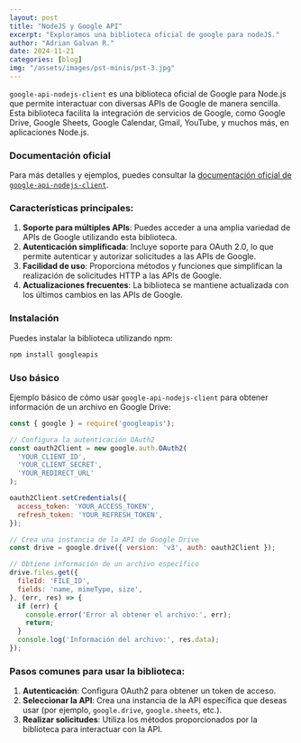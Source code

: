 ```yaml
---
layout: post
title: "NodeJS y Google API"
excerpt: "Exploramos una biblioteca oficial de google para nodeJS."
author: "Adrian Galvan R."
date: 2024-11-21
categories: [blog]
img: "/assets/images/pst-minis/pst-3.jpg"
---
```

`google-api-nodejs-client` es una biblioteca oficial de Google para Node.js que permite interactuar con diversas APIs de Google de manera sencilla. Esta biblioteca facilita la integración de servicios de Google, como Google Drive, Google Sheets, Google Calendar, Gmail, YouTube, y muchos más, en aplicaciones Node.js.
### Documentación oficial
Para más detalles y ejemplos, puedes consultar la [documentación oficial de `google-api-nodejs-client`](https://github.com/googleapis/google-api-nodejs-client).

### Características principales:
1. **Soporte para múltiples APIs**: Puedes acceder a una amplia variedad de APIs de Google utilizando esta biblioteca.
2. **Autenticación simplificada**: Incluye soporte para OAuth 2.0, lo que permite autenticar y autorizar solicitudes a las APIs de Google.
3. **Facilidad de uso**: Proporciona métodos y funciones que simplifican la realización de solicitudes HTTP a las APIs de Google.
4. **Actualizaciones frecuentes**: La biblioteca se mantiene actualizada con los últimos cambios en las APIs de Google.

### Instalación
Puedes instalar la biblioteca utilizando npm:

```bash
npm install googleapis
```

### Uso básico
Ejemplo básico de cómo usar `google-api-nodejs-client` para obtener información de un archivo en Google Drive:

```javascript
const { google } = require('googleapis');

// Configura la autenticación OAuth2
const oauth2Client = new google.auth.OAuth2(
  'YOUR_CLIENT_ID',
  'YOUR_CLIENT_SECRET',
  'YOUR_REDIRECT_URL'
);

oauth2Client.setCredentials({
  access_token: 'YOUR_ACCESS_TOKEN',
  refresh_token: 'YOUR_REFRESH_TOKEN',
});

// Crea una instancia de la API de Google Drive
const drive = google.drive({ version: 'v3', auth: oauth2Client });

// Obtiene información de un archivo específico
drive.files.get({
  fileId: 'FILE_ID',
  fields: 'name, mimeType, size',
}, (err, res) => {
  if (err) {
    console.error('Error al obtener el archivo:', err);
    return;
  }
  console.log('Información del archivo:', res.data);
});
```

### Pasos comunes para usar la biblioteca:
1. **Autenticación**: Configura OAuth2 para obtener un token de acceso.
2. **Seleccionar la API**: Crea una instancia de la API específica que deseas usar (por ejemplo, `google.drive`, `google.sheets`, etc.).
3. **Realizar solicitudes**: Utiliza los métodos proporcionados por la biblioteca para interactuar con la API.
